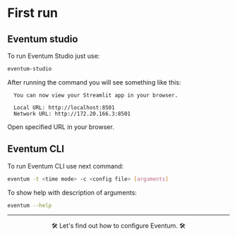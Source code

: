 # First run

## Eventum studio

To run Eventum Studio just use:

```bash
eventum-studio
```

After running the command you will see something like this: 
```
  You can now view your Streamlit app in your browser.

  Local URL: http://localhost:8501
  Network URL: http://172.20.166.3:8501
```

Open specified URL in your browser.

## Eventum CLI

To run Eventum CLI use next command:

```bash
eventum -t <time mode> -c <config file> [arguments]
```

To show help with description of arguments:
```bash
eventum --help
```

---

<p align="center">
    🛠 Let's find out how to configure Eventum. 🛠
</p>
